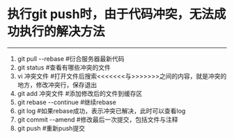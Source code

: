 # 执行git push时，由于代码冲突，无法成功执行的解决方法
---
1. git pull --rebase #衍合服务器最新代码
2. git status #查看有哪些冲突的文件
3. vi 冲突文件 #打开文件后搜索<<<<<<<与>>>>>>>之间的内容，就是冲突的地方，修改冲突行，保存退出
4. git add 冲突文件 #添加修改后的文件到缓存区
5. git rebase --continue #继续rebase
6. git log #如果rebase成功，表示冲突已解决，此时可以查看log
7. git commit --amend #修改最后一次提交，包括文件与注释
8. git push #重新push提交